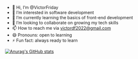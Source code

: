- 👋 Hi, I’m @VictorFriday
- 👀 I’m interested in software development
- 🌱 I’m currently learning the basics of front-end development
- 💞️ I’m looking to collaborate on growing my tech skills
- 📫 How to reach me via victordf2022@gmail.com
- 😄 Pronouns: open to learning 
- ⚡ Fun fact: always ready to learn

<!---
VDF22/VDF22 is a ✨ special ✨ repository because its `README.md` (this file) appears on your GitHub profile.
You can click the Preview link to take a look at your changes.
--->
[![Anurag's GitHub stats](https://github-readme-stats.vercel.app/api?username=VDF22)](https://github.com/anuraghazra/github-readme-stats)
